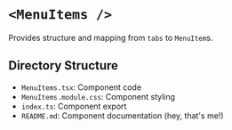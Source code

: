 # `<MenuItems />`

Provides structure and mapping from `tabs` to `MenuItem`s.

## Directory Structure

- `MenuItems.tsx`: Component code
- `MenuItems.module.css`: Component styling
- `index.ts`: Component export
- `README.md`: Component documentation (hey, that's me!)
